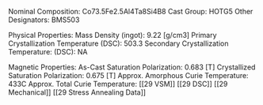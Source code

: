 Nominal Composition: Co73.5Fe­­­2.5Al4Ta8­Si4B8
Cast Group: HOTG5
Other Designators: BMS503
 
Physical Properties:
Mass Density (ingot): 9.22 [g/cm3]
Primary Crystallization Temperature (DSC): 503.3
Secondary Crystallization Temperature: (DSC): NA
 
Magnetic Properties:
As-Cast Saturation Polarization: 0.683 [T]
Crystallized Saturation Polarization: 0.675 [T]
Approx. Amorphous Curie Temperature: 433C
Approx. Total Curie Temperature:
[[29 VSM]]
[[29 DSC]]
[[29 Mechanical]]
[[29 Stress Annealing Data]]
